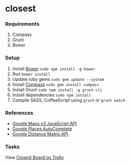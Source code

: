 closest
=======
### Requirements
1. Compass
2. Grunt
3. Bower

### Setup
1. Install [Bower](http://bower.io/) `sudo npm install -g bower`
2. Run `bower install`
3. Update ruby gems `sudo gem update --system`
4. Install [Compass](http://compass-style.org) `sudo gem install compass`
5. Install Grunt `sudo npm install -g grunt-cli`
6. Install dependencies `sudo npm install`
7. Compile SASS, CoffeeScript using `grunt` or `grunt watch`

### References
* [Google Maps v3 JavaScript API](https://developers.google.com/maps/documentation/javascript/reference)
* [Google Places AutoComplete](https://developers.google.com/places/documentation/autocomplete)
* [Google Distance Matrix API](https://developers.google.com/maps/documentation/distancematrix/)

### Tasks
View [Closest Board on Trello](https://trello.com/b/aUYjqYl8)